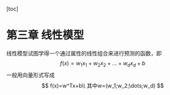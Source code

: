 [toc]

# 第三章 线性模型

线性模型试图学得一个通过属性的线性组合来进行预测的函数，即
$$
f(x)=w_1x_1+w_2x_2+\dots+w_dx_d+b
$$
一般用向量形式写成
$$
f(x)=w^Tx+b\\
其中w=(w_1;w_2;\dots;w_d)
$$
